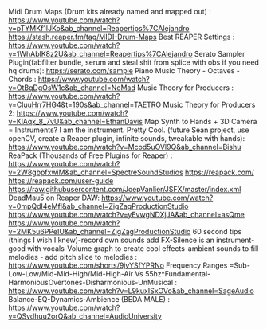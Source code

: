 Midi Drum Maps (Drum kits already named and mapped out) :
https://www.youtube.com/watch?v=pTYMKf1lJKo&ab_channel=Reapertips%7CAlejandro
https://stash.reaper.fm/tag/MIDI-Drum-Maps
Best REAPER Settings :
https://www.youtube.com/watch?v=1WhAblK8z2U&ab_channel=Reapertips%7CAlejandro
Serato Sampler Plugin(fabfilter bundle, serum and steal shit from splice with obs if you need hq drums):
https://serato.com/sample
Piano Music Theory - Octaves - Chords :
https://www.youtube.com/watch?v=OtBqDgOsW1c&ab_channel=NoMad
Music Theory for Producers :
https://www.youtube.com/watch?v=CluuHrr7HG4&t=190s&ab_channel=TAETRO
Music Theory for Producers 2:
https://www.youtube.com/watch?v=KlAqx_8_7vU&ab_channel=EthanDavis
Map Synth to Hands + 3D Camera = Instruments? I am the instrument. Pretty Cool. (future Sean project, use openCV, create a Reaper plugin, infinite sounds, tweakable with hands):
https://www.youtube.com/watch?v=Mcod5uOVl9Q&ab_channel=Bishu
ReaPack (Thousands of Free Plugins for Reaper) :
https://www.youtube.com/watch?v=2W8gbpfxwiM&ab_channel=SpectreSoundStudios
https://reapack.com/
https://reapack.com/user-guide
https://raw.githubusercontent.com/JoepVanlier/JSFX/master/index.xml
DeadMau5 on Reaper DAW: 
https://www.youtube.com/watch?v=0mpQdI4eMfI&ab_channel=ZigZagProductionStudio
https://www.youtube.com/watch?v=yEvwgNDXjJA&ab_channel=asQme
https://www.youtube.com/watch?v=2MK5u6PPeIU&ab_channel=ZigZagProductionStudio
60 second tips (things I wish I knew)-record own sounds add FX-Silence is an instrument-good with vocals-Volume graph to create cool effects-ambient sounds to fill melodies - add pitch slice to melodies  :
https://www.youtube.com/shorts/9jvYSfYPRNo
Frequency Ranges =Sub-Low-Low/Mid-Mid-High/Mid-High-Air Vs 55hz^Fundamental-HarmoniousOvertones-Disharmonious-UnMusical :
https://www.youtube.com/watch?v=L9kuxISxOVo&ab_channel=SageAudio
Balance-EQ-Dynamics-Ambience (BEDA MALE) :
https://www.youtube.com/watch?v=QSvdhuu2orQ&ab_channel=AudioUniversity
